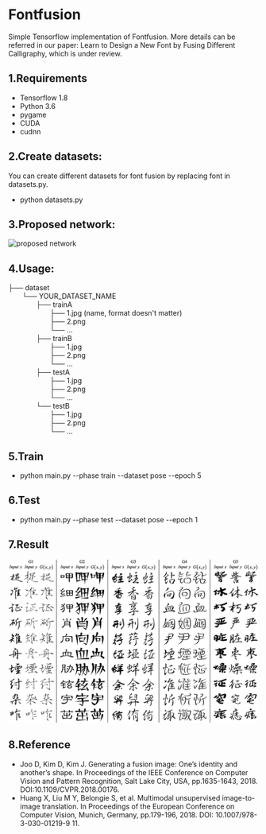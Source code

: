 # Fontfusion
Simple Tensorflow implementation of Fontfusion. More details can be referred in our paper: Learn to Design a New Font by Fusing Different Calligraphy, which is under review.

## 1.Requirements
* Tensorflow 1.8 <br>
* Python 3.6 <br>
* pygame <br>
* CUDA <br>
* cudnn <br>

## 2.Create datasets:
You can create different datasets for font fusion by replacing font in datasets.py.
* python datasets.py <br>

## 3.Proposed network:
![proposed network](https://github.com/Qinmengxi/Fontfusion/tree/master/figure/network.png)

## 4.Usage:
├── dataset <br>
&emsp;&emsp;└── YOUR_DATASET_NAME <br>
&emsp;&emsp;&emsp;&emsp;├── trainA <br>
&emsp;&emsp;&emsp;&emsp;&emsp;&emsp;├── 1.jpg (name, format doesn't matter) <br>
&emsp;&emsp;&emsp;&emsp;&emsp;&emsp;├── 2.png <br>
&emsp;&emsp;&emsp;&emsp;&emsp;&emsp;└── ... <br>
&emsp;&emsp;&emsp;&emsp;├── trainB <br>
&emsp;&emsp;&emsp;&emsp;&emsp;&emsp;├── 1.jpg <br>
&emsp;&emsp;&emsp;&emsp;&emsp;&emsp;├── 2.png <br>
&emsp;&emsp;&emsp;&emsp;&emsp;&emsp;└── ... <br>
&emsp;&emsp;&emsp;&emsp;├── testA <br>
&emsp;&emsp;&emsp;&emsp;&emsp;&emsp;├── 1.jpg <br>
&emsp;&emsp;&emsp;&emsp;&emsp;&emsp;├── 2.png <br>
&emsp;&emsp;&emsp;&emsp;&emsp;&emsp;└── ... <br>
&emsp;&emsp;&emsp;&emsp;└── testB <br>
&emsp;&emsp;&emsp;&emsp;&emsp;&emsp;├── 1.jpg <br>
&emsp;&emsp;&emsp;&emsp;&emsp;&emsp;├── 2.png <br>
&emsp;&emsp;&emsp;&emsp;&emsp;&emsp;└── ... <br>
           
## 5.Train

* python main.py --phase train --dataset pose --epoch 5 <br>

## 6.Test
* python main.py --phase test --dataset pose --epoch 1 <br>

## 7.Result
![result](https://github.com/Qinmengxi/Fontfusion/blob/master/figure/result.png)

## 8.Reference
* Joo D, Kim D, Kim J. Generating a fusion image: One’s identity and another’s shape. In Proceedings of the IEEE Conference on Computer Vision and Pattern Recognition, Salt Lake City, USA, pp.1635-1643, 2018. DOI:10.1109/CVPR.2018.00176. <br>
* Huang X, Liu M Y, Belongie S, et al. Multimodal unsupervised image-to-image translation. In Proceedings of the European Conference on Computer Vision, Munich, Germany, pp.179-196, 2018. DOI: 10.1007/978-3-030-01219-9 11. <br>
